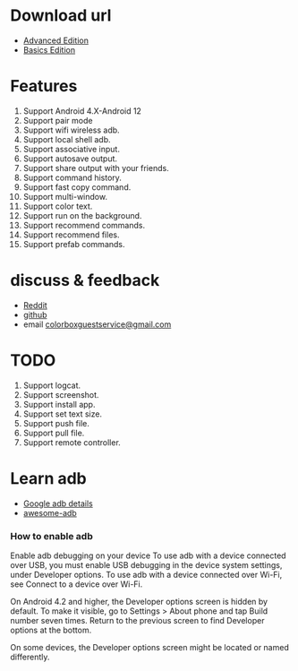 # Download url
- [Advanced Edition](https://play.google.com/store/apps/details?id=com.github.superadb)
- [Basics Edition](https://play.google.com/store/apps/details?id=com.github.standardadb)

# Features
1. Support Android 4.X-Android 12
2. Support pair mode
3. Support wifi wireless adb.
4. Support local shell adb.
5. Support associative input.
6. Support autosave output.
7. Support share output with your friends.
8. Support command history. 
9. Support fast copy command. 
10. Support multi-window. 
11. Support color text.
12. Support run on the background.
13. Support recommend commands.
14. Support recommend files.
15. Support prefab commands. 

# discuss & feedback
- [Reddit](https://www.reddit.com/r/AndroidAdbClient/)
- [github](https://github.com/jarhot1992/Remote-ADB)
- email colorboxguestservice@gmail.com

# TODO
1. Support logcat.
2. Support screenshot.
3. Support install app.
4. Support set text size.
5. Support push file.
6. Support pull file.
7. Support remote controller.

# Learn adb
- [Google adb details](https://developer.android.com/studio/command-line/adb)
- [awesome-adb](https://github.com/mzlogin/awesome-adb/blob/master/README.en.md)

### How to enable adb
Enable adb debugging on your device
To use adb with a device connected over USB, you must enable USB debugging in the device system settings, under Developer options. To use adb with a device connected over Wi-Fi, see Connect to a device over Wi-Fi.

On Android 4.2 and higher, the Developer options screen is hidden by default. To make it visible, go to Settings > About phone and tap Build number seven times. Return to the previous screen to find Developer options at the bottom.

On some devices, the Developer options screen might be located or named differently.
